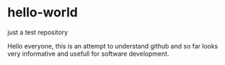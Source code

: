 # hello-world
just a test repository

Hello everyone, this is an attempt to understand github and so far looks very informative and usefull for software development.
